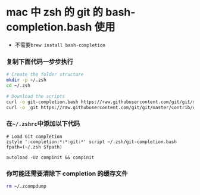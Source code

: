 # mac 中 zsh 的 git 的 bash-completion.bash 使用

- 不需要`brew install bash-completion`

### 复制下面代码一步步执行

```zsh
# Create the folder structure
mkdir -p ~/.zsh
cd ~/.zsh

# Download the scripts
curl -o git-completion.bash https://raw.githubusercontent.com/git/git/master/contrib/completion/git-completion.bash
curl -o _git https://raw.githubusercontent.com/git/git/master/contrib/completion/git-completion.zsh
```

### 在`~/.zshrc`中添加以下代码

```
# Load Git completion
zstyle ':completion:*:*:git:*' script ~/.zsh/git-completion.bash
fpath=(~/.zsh $fpath)

autoload -Uz compinit && compinit
```

### 你可能还需要清除下 completion 的缓存文件

```zsh
rm ~/.zcompdump
```
